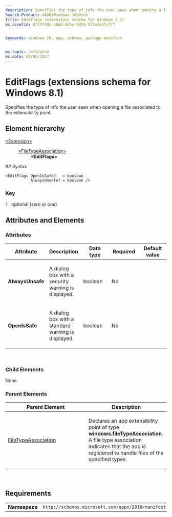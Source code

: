 ```yaml
---
description: Specifies the type of info the user sees when opening a file associated to the extensibility point.
Search.Product: eADQiWindows 10XVcnh
title: EditFlags (extensions schema for Windows 8.1)
ms.assetid: 0f77fddc-bb6d-4d5e-9d15-577a2e5fcfff


keywords: windows 10, uwp, schema, package manifest


ms.topic: reference
ms.date: 04/05/2017
---
```


# EditFlags (extensions schema for Windows 8.1)




Specifies the type of info the user sees when opening a file associated to the extensibility point.

## Element hierarchy

<dl>
<dt><a href="element-extension.md">&lt;Extension&gt;</a></dt>
<dd>
<dl>
<dt><a href="element-filetypeassociation.md">&lt;FileTypeAssociation&gt;</a></dt>
<dd><b>&lt;EditFlags&gt;</b></dd>
</dl>
</dd>
</dl>
## Syntax

``` syntax
<EditFlags OpenIsSafe?   = boolean
           AlwaysUnsafe? = boolean />
```

### Key

`?`   optional (zero or one)

## Attributes and Elements


### Attributes

<table>
<colgroup>
<col width="20%" />
<col width="20%" />
<col width="20%" />
<col width="20%" />
<col width="20%" />
</colgroup>
<thead>
<tr class="header">
<th>Attribute</th>
<th>Description</th>
<th>Data type</th>
<th>Required</th>
<th>Default value</th>
</tr>
</thead>
<tbody>
<tr class="odd">
<td><strong>AlwaysUnsafe</strong></td>
<td><p>A dialog box with a security warning is displayed.</p></td>
<td>boolean</td>
<td>No</td>
<td></td>
</tr>
<tr class="even">
<td><strong>OpenIsSafe</strong></td>
<td><p>A dialog box with a standard warning is displayed.</p></td>
<td>boolean</td>
<td>No</td>
<td></td>
</tr>
</tbody>
</table>

 

### Child Elements

None.

### Parent Elements

<table>
<colgroup>
<col width="50%" />
<col width="50%" />
</colgroup>
<thead>
<tr class="header">
<th>Parent Element</th>
<th>Description</th>
</tr>
</thead>
<tbody>
<tr class="odd">
<td><a href="element-filetypeassociation.md">FileTypeAssociation</a> </td>
<td><p>Declares an app extensibility point of type <strong>windows.fileTypeAssociation</strong>. A file type association indicates that the app is registered to handle files of the specified types.</p></td>
</tr>
</tbody>
</table>

 

## Requirements

|               |                                                             |
|---------------|-------------------------------------------------------------|
| **Namespace** | `http://schemas.microsoft.com/appx/2010/manifest` |

 

 



